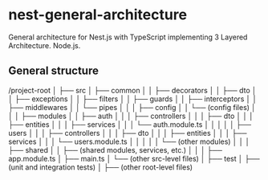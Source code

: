 # nest-general-architecture

General architecture for Nest.js with TypeScript implementing 3 Layered Architecture. Node.js.

## General structure

/project-root
│
├── src
│ ├── common
│ │ ├── decorators
│ │ ├── dto
│ │ ├── exceptions
│ │ ├── filters
│ │ ├── guards
│ │ ├── interceptors
│ │ ├── middlewares
│ │ └── pipes
│ │
│ ├── config
│ │ └── (config files)
│ │
│ ├── modules
│ │ ├── auth
│ │ │ ├── controllers
│ │ │ ├── dto
│ │ │ ├── entities
│ │ │ ├── services
│ │ │ └── auth.module.ts
│ │ │
│ │ ├── users
│ │ │ ├── controllers
│ │ │ ├── dto
│ │ │ ├── entities
│ │ │ ├── services
│ │ │ └── users.module.ts
│ │ │
│ │ └── (other modules)
│ │
│ ├── shared
│ │ ├── (shared modules, services, etc.)
│ │
│ ├── app.module.ts
│ ├── main.ts
│ └── (other src-level files)
│
├── test
│ ├── (unit and integration tests)
│
├── (other root-level files)
